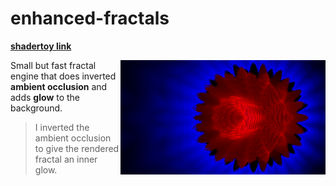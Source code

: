 # enhanced-fractals
**[shadertoy link](https://www.shadertoy.com/view/fdB3zt)**

<img src="capture.png" align="right" width=65%>

Small but fast fractal engine that does inverted **ambient occlusion** and adds **glow** to the background.
> I inverted the ambient occlusion to give the rendered fractal an inner glow.

